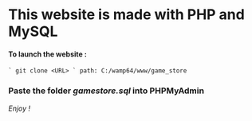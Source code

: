 # This website is made with PHP and MySQL

#### To launch the website :

    ` git clone <URL> ` path: C:/wamp64/www/game_store

### Paste the folder _gamestore.sql_ into PHPMyAdmin

_Enjoy !_
